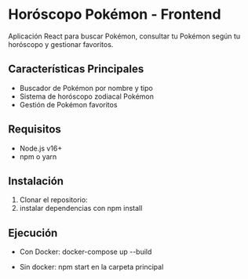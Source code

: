 # Horóscopo Pokémon - Frontend

Aplicación React para buscar Pokémon, consultar tu Pokémon según tu horóscopo y gestionar favoritos.

## Características Principales

- Buscador de Pokémon por nombre y tipo
- Sistema de horóscopo zodiacal Pokémon
- Gestión de Pokémon favoritos

## Requisitos

- Node.js v16+
- npm o yarn

## Instalación

1. Clonar el repositorio:
2. instalar dependencias con npm install

## Ejecución

- Con Docker: docker-compose up --build

- Sin docker: npm start en la carpeta principal

